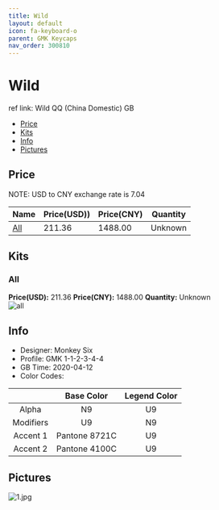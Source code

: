 ```yaml
---
title: Wild 
layout: default
icon: fa-keyboard-o
parent: GMK Keycaps
nav_order: 300810
---
```


# Wild 

ref link: Wild QQ (China Domestic) GB   
* [Price](#price)  
* [Kits](#kits)  
* [Info](#info)  
* [Pictures](#pictures)  


## Price  

NOTE: USD to CNY exchange rate is 7.04

| Name          | Price(USD))    |  Price(CNY) | Quantity |
| ------------- | ------------ |  ---------- | -------- |
|[All](#all)|211.36|1488.00|Unknown|


## Kits  
### All  
**Price(USD):** 211.36    **Price(CNY):** 1488.00    **Quantity:** Unknown  
<img src="{{ 'assets/images/gmk-keycaps/wild/kits_pics/all.jpg' | relative_url }}" alt="all" class="image featured">


## Info  
* Designer: Monkey Six  
* Profile: GMK 1-1-2-3-4-4  
* GB Time: 2020-04-12  
* Color Codes:  

| |Base Color     | Legend Color
| :-------------: | :-------------: | :------------:
|Alpha|N9|U9
|Modifiers|U9|N9
|Accent 1|Pantone 8721C|U9
|Accent 2|Pantone 4100C|U9


## Pictures  
<img src="{{ 'assets/images/gmk-keycaps/wild/rendering_pics/1.jpg' | relative_url }}" alt="1.jpg" class="image featured">
